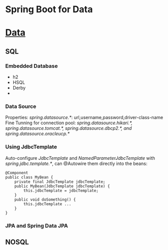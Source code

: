 # Spring Boot for Data

# [Data](https://docs.spring.io/spring-boot/docs/current/reference/html/data.html)

## SQL

### Embedded Database 
- h2
- HSQL
- Derby 
- 
### Data Source
Properties: *spring.datasource.\**: url,username,password,driver-class-name
Fine Tunning for connection pool: *spring.datasource.hikari.\*, spring.datasource.tomcat.\*, spring.datasource.dbcp2.\*, and spring.datasource.oracleucp.\**

### Using JdbcTemplate
Auto-configure *JdbcTemplate* and *NamedParameterJdbcTemplate* with *spring.jdbc.template.\**, can @Autowire them directly into the beans:
```
@Component
public class MyBean {
    private final JdbcTemplate jdbcTemplate;
    public MyBean(JdbcTemplate jdbcTemplate) {
        this.jdbcTemplate = jdbcTemplate;
    }
    public void doSomething() {
        this.jdbcTemplate ...
    }
}
```
### JPA and Spring Data JPA


## NOSQL


